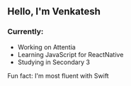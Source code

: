 ## Hello, I'm Venkatesh

### Currently:
- Working on Attentia
- Learning JavaScript for ReactNative
- Studying in Secondary 3

Fun fact: I'm most fluent with Swift
  
